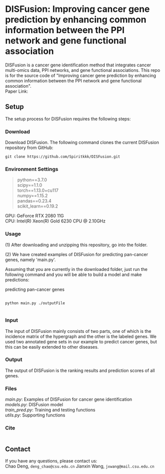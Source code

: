 # DISFusion: Improving cancer gene prediction by enhancing common information between the PPI network and gene functional association
DISFusion is a cancer gene identification method that integrates cancer multi-omics data, PPI networks, and gene functional associations.
This repo is for the source code of "Improving cancer gene prediction by enhancing common information between the PPI network and gene functional association". \
Paper Link: 

Setup
------------------------
The setup process for DISFusion requires the following steps:
### Download
Download DISFusion.  The following command clones the current DISFusion repository from GitHub:

    git clone https://github.com/Spiritkkk/DISFusion.git
    
### Environment Settings
> python==3.7.0 \
> scipy==1.1.0 \
> torch==1.13.0+cu117 \
> numpy==1.15.2 \
> pandas==0.23.4 \
> scikit_learn==0.19.2

GPU: GeForce RTX 2080 11G \
CPU: Intel(R) Xeon(R) Gold 6230 CPU @ 2.10GHz

### Usage
(1) After downloading and unzipping this repository, go into the folder. 

(2) We have created examples of DISFusion for predicting pan-cancer genes, namely 'main.py'.

Assuming that you are currently in the downloaded folder, just run the following command and you will be able to build a model and make predictions:

predicting pan-cancer genes
```bash
 
python main.py ./outputFile
 
 ```
 ### Input
The input of DISFusion mainly consists of two parts, one of which is the incidence matrix of the hypergraph and the other is the labeled genes. We used two annotated gene sets in our example to predict cancer genes, but this can be easily extended to other diseases.

 ### Output
The output of DISFusion is the ranking results and prediction scores of all genes.

### Files
*main.py*: Examples of DISFusion for cancer gene identification \
*models.py*: DISFusion model \
*train_pred.py*: Training and testing functions \
*utils.py*: Supporting functions

### Cite
```

```

## Contact
If you have any questions, please contact us:<br>
Chao Deng, `deng_chao@csu.edu.cn` <be>
Jianxin Wang, `jxwang@mail.csu.edu.cn` 

